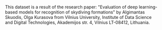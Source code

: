 This dataset is a result of the research paper: "Evaluation of deep learning-based models for recognition of skydiving formations" by Algimantas Skuodis, Olga Kurasova from Vilnius University, Institute of Data Science and Digital Technologies, Akademijos str. 4, Vilnius LT-08412, Lithuania.
